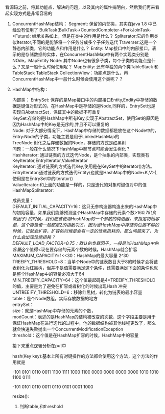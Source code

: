 看源码之前，将其功能点，解决的问题，以及其内的属性搞明白，然后我们再来看起实现方式是非常容易的
1. ConcurrentHashMap结构：
    Segment: 保留的内部类，其实在java 1.8 中已经没有使用了
    BulkTask(BulkTask->CountedCompleter->ForkJoinTask->Future): 继承关系如上，但是在类中的作用是什么？
    Spliterator:它的作用类似Iterator,不同的是能够将一个任务分成多个子任务迭代
    Traverser:这是一个静态内部类，它的功能点和作用是什么？
    Entity: Map接口中的内部接口，表示的是存储数据的实体，在ConcurrentHashMap中有两个实现类分别是NOde，MapEntity
    Node:
    其中Node也有很多子类，每个子类的功能点是什么？又是一般什么时候使用呢？
    MapEntity:
    还有单独的两个类TableStack 和TableStack
    TableStack
    CollectionView：功能点是什么，再ConcurrentHashMap中一般什么时候会使用这个类呢？？


2. HashMap中结构：

    内部类：
    EntrySet: 保存的是Map接口中的内部接口Entity,Endity中存储的数据是键值对形式的，在HashMap中是存储的是Node,同样的，EntrySet也是实现自AbstractSet，保证其中的数据不可重复       
    KeySet:存储的是HashMap中所有Key,实现于AbstractSet，使用Set的原因是因为HashMap中的Key是无序的,并且不可以重复的       
    Node: 对于大部分情况下，HashMap中存储的数据都是放在这个Node中的，       
    Entry:Node的子类，功能主要是用于LinkedHashMap的     
    TreeNode:树化之后存储数据的Node，存储的方式是红黑树     
        问题：一般在什么情况下HashMap中额节点可能会发生树化？       
    HashIterator: 通过链表的方式迭代Node，是个抽象的内部类，实现类有KeyIterator,EntryIterator,ValueIterator         
    KeyIterator: 通过链表的方式迭代Key,使用是在KeySet中的iterator()方法。       
    EntryIterator:通过链表的方式迭代Entity(也就是HashMap中的Node<K,V>),使用是在EntrySet中的iterator()       
    ValueIterator:和上面的功能是一样的，只是迭代的对象时键值对中的值        
    HashMapSpliterator:     

    成员变量：      
    DEFAULT_INITIAL_CAPACITY=16：这只无参构造器构造出来的HashMap中的初始容量，如果我们能够预测这个HashMap中存储的元素个数>16*0.75(负载因子) 的时候，我们应该使用HashMap的一个参数的构造器，来指定初始容量，这个容量值一般都是2的指数次方。因为当HashMap中存储的位置不够的时候，它就会扩容，扩容的时候是会有一定的性能损耗的，那么问题来了，为什么会出现性能损耗？           
    DEFAULT_LOAD_FACTOR=0.75：默认的负载因子，一般是当HashMap中的容量*这个值得<现在要存储的元素个数的时候，HashMap就会扩容          
    MAXIMUM_CAPACITY=1<<30：HashMap的最大容量 2^30          
    TREEIFY_THRESHOLD=8：当单个Node中的链表数目大于8的时候才会将链表树化为红黑树，但并不是值需要满足这个条件，还需要满足下面的条件也就是整个HashMap中的容量必须大于64           
    MIN_TREEIFY_CAPACITY=64：这个值最起码是4*TREEIFY_THRESHOLD的值，主要是为了避免在扩容或者树化的时候出现Hash 冲突         
    UNTREEIFY_THRESHOLD=6：移除红黑树，转化为链表的最小容量         
    table：是个Node数组，实际存放数据的地方         
    entrySet：          
    size：就是HashMap中存储的元素的个数，           
    modCount：表述的是HashMap的结构被改变的次数，这个字段主要是用于保证HashMap在进行迭代的过程中，他的数据结构被其他线程更改了，那么就会快速失败抛出一个ConcurrentModificationException         
    threshold：这个值是在HashMap扩容的时候，HashMap中的容量         

    接下来重点逻辑分析在put中

    hash(Key key):基本上所有对键操作的方法都会使用这个方法，这个方法的作用就是


    -101 0101 0110 0011 1100 1111 1000 1100
    0000 0000 0000 0000 1010 1010 1100 0111
                        
    -101 0101 0110 0011 0110 0101 0001 1000
    



    resize():
    1. 判断table,和threshold
